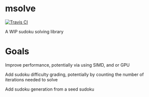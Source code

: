 # msolve
[![Travis CI](https://api.travis-ci.org/mkb2091/msolve.svg?branch=master)](https://travis-ci.org/github/mkb2091/msolve/builds)

A WIP sudoku solving library

# Goals

Improve performance, potentially via using SIMD, and or GPU

Add sudoku difficulty grading, potentially by counting the number of iterations needed to solve

Add sudoku generation from a seed sudoku 
